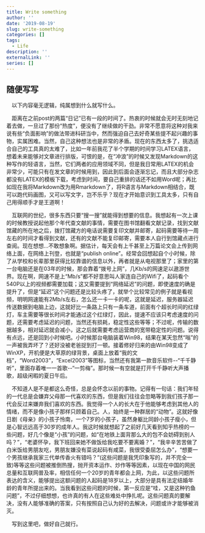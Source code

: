 ```yaml
---
title: Write something
author: ''
date: '2019-08-19'
slug: write-something
categories: []
tags:
  - Life
description: ''
externalLink: ''
series: []
---
```

## 随便写写

&emsp;以下内容毫无逻辑，纯属想到什么就写什么。

&emsp;距离在之前post的两篇“日记”已有一段的时间了。热衷的时候就会无时无刻地记着去做，一旦过了那份“热度”，便没有了继续做的干劲。非常不愿意将这种对我来说有些“负面影响”的做法带进科研当中，然而强迫自己去好奇某些提不起兴趣的事物，实属困难。当然，自己这种想法也是非常的矛盾。现在的东西太多了，挑选适合自己的工具真的太难了，比如一年前我花了半个学期的时间学习LATEX语言，想着未来能够对文章进行排版，可恨的是，在“冲浪”的时候又发现Markdown的这种写作的轻语言，当然，它们两者的应用领域不同，但是我日常用LATEX的机会非常少，可能只有在发文章的时候用到，因此到后面会逐渐忘记，而且大部分杂志都没有LATEX的模板下载，考虑到时间，要自己重排的话还不如用Word呢；再比如现在我将Markdown改为用Rmarkdown了，将R语言与Markdown相结合，既可以跑代码画图，又可以写文字，岂不乐乎？现在才开始意识到工具太多，只有自己用得顺手才是王道啊！

&emsp;互联网的世纪，很多东西只要“搜一搜”就能得到想要的信息。我想起有一次上课的时候教授说起他那个年代查文献的事情，需要在图书馆翻看文献记录，找到文献馆藏的所在地之后，拨打馆藏方的电话说需要复印文献并邮寄，起码需要等待一周左右的时间才看得到文献，还有的文献不能复印邮寄，需要本人自行到馆藏点进行查阅。现在想想...不敢想象啊。据估计，每天会有上千甚至上万篇论文会上传到网络上面，在网络上刊登，也就是“publish online”。经常会回想起自个小时候，除了从学校和长辈那里获得比较靠谱的信息以外，再者就是从电视那里了；家里的第一台电脑还是在03年的时候，那会靠着“拨号上网”，几Kb/s的网速足以遨游世界。现在啊，网速不是上“Mb/s”都不好意思叫人家连自己的Wifi了，起码看个540P以上的视频都需要加载；这又需要提到“网络延迟”的问题，即使速度的确是提升了，但是“延迟”这个问题还是比较头疼了，就举个比较常见的例子就是看视频，明明网速能有2Mb/s左右，怎么还一卡一卡的呢，这就是延迟，服务器延迟传送数据到电脑上边，这就好比一条路上只有一条车道，前面有个超长时间的红绿灯，车主需要等很长时间才能通过这个红绿灯，因此，提速不应该只考虑速度的问题，还需要考虑延迟的问题，当然还有损耗，稳定性这些等等；不过呢，传输的数据越多，相对延迟就会减小，这之后就需要考虑运营商的宽带稳定性的问题。说得有点远，还是回到小时候吧。小时候那台电脑装着Win98，结果在某天忽然“嗡”的一声被我弄坏了？还好没被老爸捉到打一顿。接着修好归来的由Win98变成了WinXP，开机便是大草原的绿背景，桌面上放着“我的文档”，“Word2003”，“Excel2003”等图标，当然还有我第一款音乐软件--“千千静听”，里面存着唯一一首歌--“一剪梅”。那时候一有空就是打开千千静听大声播歌，超级闲暇的夏日午后。

&emsp;不知道人是不是都这么奇怪，总是会怀念以前的事物。记得有一句话：我们年轻的一代总是会嫌弃父母那一代喜欢的东西，但是我们往往会忽略等到我们孩子那一代会反过来嫌弃我们喜欢的东西。我觉得一个人的长大在于他能够考虑到其他人的情绪，而不是像小孩子那样只顾着自己。人，始终是一种群居的“动物”。这就好像日剧《母亲》的小孩子怜南，一个7岁的小孩子，虽然身躯比同龄小孩子瘦小，但是心智远远高于30岁的成年人。我这时候就想起了之前好几天看到知乎热榜的一些问题，好几个像是“小孩”的问题，如“在地铁上面背那么大的包不会妨碍到别人吗？”，“老婆怀孕，我下班回来她不做饭给我吃要不要离婚？”，“我辛辛苦苦做了白米饭给男朋友吃，男朋友嫌没有菜说起码有咸菜，我很受委屈怎么办”，“想要一个男孩继承我家三代单传香火有错吗？”(这些问题是我凭印象写的，并不完全一致)等等这些问题被推倒热搜，抛开资本运作、炒作等等因素，以现在中国的网民总量和互联网普及率，相信任何一个20岁的青年都会上网，为此，以这些问题所表达的含义，能够提出这额问题的人起码是18岁以上，大部分是具有法定结婚年龄的青年所提出来的。当我看到这些问题的时候，第一反应是“哇，又是这种钓鱼问题”，不过仔细想想，也许真的有人在这些难处中挣扎呢。这些问题真的要解决，没有人能够准确的答案，只有按照自己认为好的去解决，问题或许才能够被消灭。

&emsp;写到这里吧，做好自己就行。
